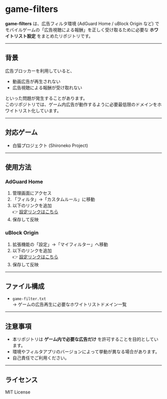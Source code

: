 # game-filters

**game-filters** は、広告フィルタ環境 (AdGuard Home / uBlock Origin など) で  
モバイルゲームの「広告視聴による報酬」を正しく受け取るために必要な **ホワイトリスト設定** をまとめたリポジトリです。

---

## 背景

広告ブロッカーを利用していると、  
- 動画広告が再生されない  
- 広告視聴による報酬が受け取れない  

といった問題が発生することがあります。  
このリポジトリでは、ゲーム内広告が動作するように必要最低限のドメインをホワイトリスト化しています。

---

## 対応ゲーム
- 白猫プロジェクト (Shironeko Project)

---

## 使用方法

### AdGuard Home
1. 管理画面にアクセス
2. 「フィルタ」→「カスタムルール」に移動
3. 以下のリンクを追加  
   👉 [設定リンクはこちら](https://raw.githubusercontent.com/FilterNeko/game-filters/refs/heads/main/game-filter.txt)
4. 保存して反映

### uBlock Origin
1. 拡張機能の「設定」→「マイフィルター」へ移動
2. 以下のリンクを追加  
   👉 [設定リンクはこちら](https://raw.githubusercontent.com/FilterNeko/game-filters/refs/heads/main/game-filter.txt)
3. 保存して反映

---

## ファイル構成
- `game-filter.txt`  
  → ゲームの広告再生に必要なホワイトリストドメイン一覧

---

## 注意事項
- 本リポジトリは **ゲーム内で必要な広告だけ** を許可することを目的としています。  
- 環境やフィルタアプリのバージョンによって挙動が異なる場合があります。  
- 自己責任でご利用ください。

---

## ライセンス
MIT License

